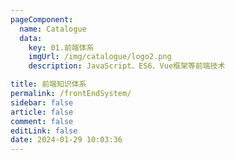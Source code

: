 ```yaml
---
pageComponent: 
  name: Catalogue
  data: 
    key: 01.前端体系
    imgUrl: /img/catalogue/logo2.png
    description: JavaScript、ES6、Vue框架等前端技术

title: 前端知识体系
permalink: /frontEndSystem/
sidebar: false
article: false
comment: false
editLink: false
date: 2024-01-29 10:03:36
---
```

